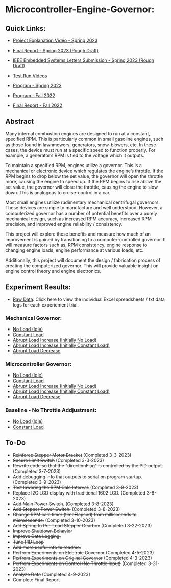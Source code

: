 # Microcontroller-Engine-Governor:
## Quick Links:
- [Project Explanation Video - Spring 2023](https://drive.google.com/file/d/1iZ02NeBIo6aJ6PkN2pi3ibztsFP9TJ7J/view?usp=share_link)
- [Final Report - Spring 2023 (Rough Draft)](https://github.com/december454/Microcontroller-Engine-Governor/blob/main/Final%20Reports/Contract%20Course%20Report%20-%20Spring%202023.docx)
- [IEEE Embedded Systems Letters Submission - Spring 2023 (Rough Draft)](https://github.com/december454/Microcontroller-Engine-Governor/blob/main/Final%20Reports/Embedded%20Control%20for%20Governor_IEEE%20-%20Revised.docx)

- [Test Run Videos](https://drive.google.com/drive/folders/1vf2UiMMJDWpa3UTO7wDQ3YrPN7G2oo9Z?usp=sharing)
- [Program - Spring 2023](https://github.com/december454/Microcontroller-Engine-Governor/blob/main/Contract%20Course%20-%20Spring%202023/Final-Program/Final-Program.ino)
- [Program - Fall 2022](https://github.com/december454/Microcontroller-Engine-Governor/blob/main/Contract%20Course%20-%20Fall%202022/Final%20Program%20-%20Different%20Versions/Final/Engine-Governor-Final-Commented/Engine-Governor-Final-Commented.ino)
- [Final Report - Fall 2022](https://github.com/december454/Microcontroller-Engine-Governor/blob/main/Final%20Reports/Microcontroller%20Based%20Engine%20Governor%20Simulator%20-%20Fall%202022.pdf)

## Abstract
Many internal combustion engines are designed to run at a constant, specified RPM. This is particularly common in small gasoline engines, such as those found in lawnmowers, generators, snow-blowers, etc. In these cases, the device must run at a specific speed to function properly. For example, a generator’s RPM is tied to the voltage which it outputs.

To maintain a specified RPM, engines utilize a governor. This is a mechanical or electronic device which regulates the engine’s throttle. If the RPM begins to drop below the set value, the governor will open the throttle more, causing the engine to speed up. If the RPM begins to rise above the set value, the governor will close the throttle, causing the engine to slow down. This is analogous to cruise-control in a car.

Most small engines utilize rudimentary mechanical centrifugal governors. These devices are simple to manufacture and well understood. However, a computerized governor has a number of potential benefits over a purely mechanical design, such as increased RPM accuracy, increased RPM precision, and improved engine reliability / consistency.

This project will explore these benefits and measure how much of an improvement is gained by transitioning to a computer-controlled governor. It will measure factors such as, RPM consistency, engine response to changing engine loads, engine performance at various loads, etc. 

Additionally, this project will document the design / fabrication process of creating the computerized governor. This will provide valuable insight on engine control theory and engine electronics.

## Experiment Results:
- [Raw Data](https://github.com/december454/Microcontroller-Engine-Governor/tree/main/Data-Logging/Experiments): Click here to view the individual Excel spreadsheets / txt data logs for each experiement trial.
### Mechanical Governor:
- [No Load (Idle)](https://github.com/december454/Microcontroller-Engine-Governor/blob/main/Experiment%20Summaries/Summary%20-%20Mech%20Gov%20-%20No%20Load.xlsx)
- [Constant Load](https://github.com/december454/Microcontroller-Engine-Governor/blob/main/Experiment%20Summaries/Summary%20-%20Mech%20Gov%20-%20Constant%20Load.xlsx)
- [Abrupt Load Increase (Initially No Load)](https://github.com/december454/Microcontroller-Engine-Governor/blob/main/Experiment%20Summaries/Summary%20-%20Mech%20Gov%20-%20Load%20Increase%20(Initially%20No%20Load).xlsx)
- [Abrupt Load Increase (Initially Constant Load)](https://github.com/december454/Microcontroller-Engine-Governor/blob/main/Experiment%20Summaries/Summary%20-%20Mech%20Gov%20-%20Load%20Increse%20(Initially%20Constant%20Load).xlsx)
- [Abrupt Load Decrease](https://github.com/december454/Microcontroller-Engine-Governor/blob/main/Experiment%20Summaries/Summary%20-%20Mech%20Gov%20-%20Load%20Decrease.xlsx)
### Microcontroller Governor:
- [No Load (Idle)](https://github.com/december454/Microcontroller-Engine-Governor/blob/main/Experiment%20Summaries/Summary%20-%20Micocontroller%20Gov%20-%20No%20Load.xlsx)
- [Constant Load](https://github.com/december454/Microcontroller-Engine-Governor/blob/main/Experiment%20Summaries/Summary%20-%20Microcontroller%20Gov%20-%20Constant%20Load.xlsx)
- [Abrupt Load Increase (Initially No Load)](https://github.com/december454/Microcontroller-Engine-Governor/blob/main/Experiment%20Summaries/Summary%20-%20Microcontroller%20Gov%20-%20Load%20Increase%20(No%20Load).xlsx)
- [Abrupt Load Increase (Initially Constant Load)](https://github.com/december454/Microcontroller-Engine-Governor/blob/main/Experiment%20Summaries/Summary%20-%20Microcontroller%20Gov%20-%20Load%20Increase%20(Constant%20Load).xlsx)
- [Abrupt Load Decrease](https://github.com/december454/Microcontroller-Engine-Governor/blob/main/Experiment%20Summaries/Summary%20-%20Micrcontroller%20Gov%20-%20Load%20Decrease.xlsx)
### Baseline - No Throttle Addjustment:
- [No Load (Idle)](https://github.com/december454/Microcontroller-Engine-Governor/blob/main/Experiment%20Summaries/Summary%20-%20No%20Throttle%20Input%20-%20No%20load.xlsx)
- [Constant Load](https://github.com/december454/Microcontroller-Engine-Governor/blob/main/Experiment%20Summaries/Summary%20-%20No%20Throttle%20Input%20-%20Constant%20Load.xlsx)

## To-Do
- ~~Reinforce Stepper Motor Bracket~~ (Completed 3-3-2023)
- ~~Secure Limit Switch~~ (Completed 3-3-2023)
- ~~Rewrite code so that the "directionFlag" is controlled by the PID output.~~ (Completed 3-7-2023)
- ~~Add debugging info that outputs to serial on program startup.~~ (Completed 3-9-2023)
- ~~Test lowering the RPM Calc Interval.~~ (Completed 3-9-2023)
- ~~Replace I2C LCD display with traditional 1602 LCD.~~ (Completed 3-8-2023)
- ~~Add Main Power Switch.~~ (Completed 3-8-2023)
- ~~Add Stepper Power Switch.~~ (Completed 3-8-2023)
- ~~Change RPM calc timer (timeElapsed) from milliseconds to microseconds.~~ (Completed 3-10-2023)
- ~~Add Spring to Pre-Load Stepper Gearbox~~ (Completed 3-22-2023)
- ~~Improve Shutdown Behavior~~
- ~~Improve Data Logging.~~
- ~~Tune PID Loop~~
- ~~Add more useful info to readme.~~
- ~~Perfrom Experiments on Electroic Governor~~ (Completed 4-5-2023)
- ~~Perfrom Experiments on Original Governor~~ (Completed 4-3-2023)
- ~~Perfrom Experiments on Control (No Throttle Input)~~ (Completed 3-31-2023)
- ~~Analyze Data~~ (Completed 4-9-2023)
- Complete Final Report
